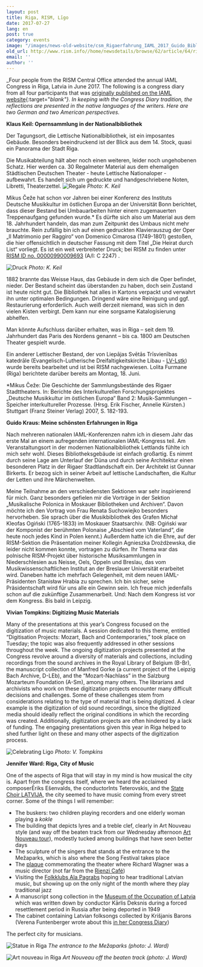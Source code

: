 ```yaml
---
layout: post
title: Riga, RISM, Līgo
date: 2017-07-27
lang: en
post: true
category: events
image: "/images/news-old-website/csm_Rigaerfahrung_IAML_2017_Guido_Bibliothek_656188bfbd.jpg"
old_url: http://www.rism.info//home/newsdetails/browse/62/article/64/riga-rism-ligo.html
email: ''
author: ''
---
```


_Four people from the RISM Central Office attended the annual IAML Congress in Riga, Latvia in June 2017. The following is a congress diary from all four participants that was [originally published on the IAML website](http://www.iaml.info/news/iaml-riga-congress-diary-5-riga-rism-ligo-germany-usa){:target="_blank"}. In keeping with the Congress Diary tradition, the reflections are presented in the native languages of the writers. Here are two German and two American perspectives._

**Klaus Keil: Opernsammlung in der Nationalbibliothek**

Der Tagungsort, die Lettische Nationalbibliothek, ist ein imposantes Gebäude. Besonders beeindruckend ist der Blick aus dem 14. Stock, quasi ein Panorama der Stadt Riga.

Die Musikabteilung hält aber noch einen weiteren, leider noch ungehobenen Schatz. Hier werden ca. 30 Regalmeter Material aus dem ehemaligen Städtischen Deutschen Theater - heute Lettische Nationaloper - aufbewahrt. Es handelt sich um gedruckte und handgeschriebene Noten, Libretti, Theaterzettel.
![Regale](http://www.iaml.info/sites/default/files/rigaerfahrung_iaml_2017_keil_opernsammlung_1.jpg)
_Photo: K. Keil_

Mikus Čeže hat schon vor Jahren bei einer Konferenz des Instituts Deutsche Musikkultur im östlichen Europa an der Universität Bonn berichtet, dass dieser Bestand bei Umbauarbeiten hinter einem zugemauerten Treppenaufgang gefunden wurde.\* Es dürfte sich also um Material aus dem 18. Jahrhundert handeln, das man zum Zeitpunkt des Umbaus nicht mehr brauchte. Rein zufällig bin ich auf einen gedruckten Klavierauszug der Oper „Il Matrimonio per Raggiro“ von Domenico Cimarosa (1749-1801) gestoßen, die hier offensichtlich in deutscher Fassung mit dem Titel „Die Heirat durch List“ vorliegt. Es ist ein weit verbreiteter Druck; bei RISM zu finden unter [RISM ID no. 00000990009693](https://opac.rism.info/search?id=00000990009693) (A/I: C 2247) .

![Druck](http://www.iaml.info/sites/default/files/rigaerfahrung_iaml_2017_keil_opernsammlung_2.jpg)
_Photo: K. Keil_

1882 brannte das Weisse Haus, das Gebäude in dem sich die Oper befindet, nieder. Der Bestand scheint das überstanden zu haben, doch sein Zustand ist heute nicht gut. Die Bibliothek hat alles in Kartons verpackt und verwahrt ihn unter optimalen Bedingungen. Dringend wäre eine Reinigung und ggf. Restaurierung erforderlich. Auch weiß derzeit niemand, was sich in den vielen Kisten verbirgt. Dem kann nur eine sorgsame Katalogisierung abhelfen.

Man könnte Aufschluss darüber erhalten, was in Riga – seit dem 19. Jahrhundert das Paris des Nordens genannt – bis ca. 1800 am Deutschen Theater gespielt wurde.

Ein anderer Lettischer Bestand, der von Liepājas Svētās Trīsvienības katedrāle (Evangelisch-Lutherische Dreifaltigkeitskirche Libau - [LV-Lstk](https://opac.rism.info/metaopac/search?View=rism&siglum=LV-Lstk)) wurde bereits bearbeitet und ist bei RISM nachgewiesen. Lolita Furmane (Riga) berichtete darüber bereits am Montag, 18. Juni.

\*Mikus Čeže: Die Geschichte der Sammlungsbestände des Rigaer Stadttheaters. In: Berichte des Interkulturellen Forschungsprojektes „Deutsche Musikkultur im östlichen Europa“ Band 2: Musik-Sammlungen – Speicher interkultureller Prozesse. (Hrsg. Erik Fischer, Annelie Kürsten.) Stuttgart (Franz Steiner Verlag) 2007, S. 182-193.


**Guido Kraus: Meine schönsten Erfahrungen in Riga**

Nach mehreren nationalen IAML-Konferenzen nahm ich in diesem Jahr das erste Mal an einem aufregenden internationalen IAML-Kongress teil. Am Veranstaltungsort in der modernen Nationalbibliothek Lettlands fühlte ich mich sehr wohl. Dieses Bibliotheksgebäude ist einfach großartig. Es nimmt durch seine Lage am Unterlauf der Düna und durch seine Architektur einen besonderen Platz in der Rigaer Stadtlandschaft ein. Der Architekt ist Gunnar Birkerts. Er bezog sich in seiner Arbeit auf lettische Landschaften, die Kultur der Letten und ihre Märchenwelten.

Meine Teilnahme an den verschiedensten Sektionen war sehr inspirierend für mich. Ganz besonders gefielen mir die Vorträge in der Sektion „Musikalische Polonica in Moskauer Bibliotheken und Archiven“. Davon möchte ich den Vortrag von Frau Renata Suchowiejko besonders hervorheben. Sie sprach über die Musikbibliothek des Grafen Michał Kleofas Ogiński (1765-1833) im Moskauer Staatsarchiv. (NB: Ogiński war der Komponist der berühmten Polonaise „Abschied vom Vaterland“, die heute noch jedes Kind in Polen kennt.) Außerdem hatte ich die Ehre, auf der RISM-Sektion die Präsentation meiner Kollegin Agnieszka Drożdżewska, die leider nicht kommen konnte, vortragen zu dürfen. Ihr Thema war das polnische RISM-Projekt über historische Musiksammlungen in Niederschlesien aus Neisse, Oels, Oppeln und Breslau, das vom Musikwissenschaftlichen Institut an der Breslauer Universität erarbeitet wird. Daneben hatte ich mehrfach Gelegenheit, mit dem neuen IAML-Präsidenten Stanisław Hrabia zu sprechen. Ich bin sicher, seine Präsidentschaft wird für uns alle ein Gewinn sein. Ich freue mich jedenfalls schon auf die zukünftige Zusammenarbeit. Und: Nach dem Kongress ist vor dem Kongress. Bis bald in Leipzig.


**Vivian Tompkins: Digitizing Music Materials**

Many of the presentations at this year’s Congress focused on the digitization of music materials. A session dedicated to this theme, entitled “Digitisation Projects: Mozart, Bach and Contemporaries,” took place on Tuesday; the topic was also frequently addressed in other sessions throughout the week. The ongoing digitization projects presented at the Congress revolve around a diversity of materials and collections, including recordings from the sound archives in the Royal Library of Belgium (B-Br), the manuscript collection of Manfred Gorke (a current project of the Leipzig Bach Archive, D-LEb), and the “Mozart-Nachlass” in the Salzburg Mozarteum Foundation (A-Sm), among many others. The librarians and archivists who work on these digitization projects encounter many difficult decisions and challenges. Some of these challenges stem from considerations relating to the type of material that is being digitized. A clear example is the digitization of old sound recordings, since the digitized media should ideally reflect the original conditions in which the recording was created. Additionally, digitization projects are often hindered by a lack of funding. The engaging presentations given this year in Riga helped to shed further light on these and many other aspects of the digitization process.

![Celebrating Ligo](http://www.iaml.info/sites/default/files/rigaerfahrung_iaml_2017_tompkins_ligo_378x504.jpg)
_Photo: V. Tompkins_


**Jennifer Ward: Riga, City of Music**

One of the aspects of Riga that will stay in my mind is how musical the city is. Apart from the congress itself, where we heard the acclaimed composerĒriks Ešenvalds, the conductorInts Teterovskis, and the [State Choir LATVIJA](http://www.koris.lv/), the city seemed to have music coming from every street corner. Some of the things I will remember:

- The buskers: two children playing recorders and one elderly woman playing a _kokle_
- The building that depicts lyres and a treble clef, clearly in Art Nouveau style (and way off the beaten track from our Wednesday afternoon [Art Nouveau tour](http://www.latvia.eu/traditions-culture/art-nouveau)), modestly tucked among buildings that have seen better days
- The sculpture of the singers that stands at the entrance to the Mežaparks, which is also where the Song Festival takes place
- The [plaque](http://www.sabine-sonntag.de/wagner_in_riga.html) commemorating the theater where Richard Wagner was a music director (not far from the [Rienzi Café](https://www.facebook.com/rienzi.lv/))
- Visiting the [Folkklubs Ala Pagrabs](http://www.folkklubs.lv/en) hoping to hear traditional Latvian music, but showing up on the only night of the month where they play traditional jazz
- A manuscript song collection in the [Museum of the Occupation of Latvia](http://okupacijasmuzejs.lv/en/) which was written down by conductor Kārlis Deksnis during a forced resettlement period in Russia after being deported in 1949
- The cabinet containing Latvian folksongs collected by Krišjanis Barons (Verena Funtenberger wrote about this [in her Congress Diary](http://www.iaml.info/news/iaml-riga-congress-diary-2-im-schloss-des-lichts))

The perfect city for musicians.

![Statue in Riga](http://www.iaml.info/sites/default/files/rigaerfahrung_iaml_2017_ward_park_331x527.jpg)
_The entrance to the Mežaparks (photo: J. Ward)_

![Art nouveau in Riga](http://www.iaml.info/sites/default/files/rigaerfahrung_iaml_2017_ward_jugendstil528x437.jpg)
_Art Nouveau off the beaten track_ _(photo: J. Ward)_

